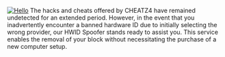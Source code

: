[![Hello](https://i.ibb.co/cLkXkr9/t2t23tsg.jpg)](https://discord.gg/ea2XVx2EaG) 
The hacks and cheats offered by CHEATZ4 have remained undetected for an extended period. However, in the event that you inadvertently encounter a banned hardware ID due to initially selecting the wrong provider, our HWID Spoofer stands ready to assist you. This service enables the removal of your block without necessitating the purchase of a new computer setup.
